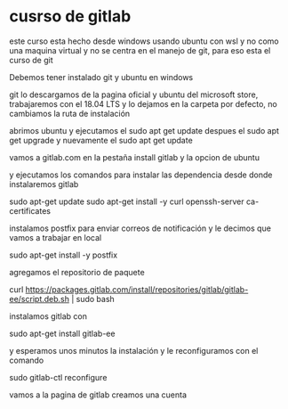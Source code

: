 # cusrso de gitlab 

este curso esta hecho desde windows usando ubuntu con wsl y no como una maquina virtual y no se centra en el manejo de git, para eso esta el curso de git 

Debemos tener instalado git y ubuntu en windows 

git lo descargamos de la pagina oficial y ubuntu del microsoft store, trabajaremos con el 18.04 LTS  y lo dejamos en la carpeta por defecto, no cambiamos la ruta de instalación  

abrimos ubuntu y ejecutamos el sudo apt get update
despues el sudo apt get upgrade y nuevamente el sudo apt get update 

vamos a gitlab.com en la pestaña install gitlab y la opcion de ubuntu 

y ejecutamos los comandos para instalar las dependencia desde donde instalaremos gitlab 

sudo apt-get update
sudo apt-get install -y curl openssh-server ca-certificates

instalamos postfix para enviar correos de notificación y le decimos que vamos a trabajar en local 

sudo apt-get install -y postfix

agregamos el repositorio de paquete 

curl https://packages.gitlab.com/install/repositories/gitlab/gitlab-ee/script.deb.sh | sudo bash

instalamos gitlab con 

sudo apt-get install gitlab-ee

y esperamos unos minutos la instalación y le reconfiguramos con el comando 

sudo gitlab-ctl reconfigure




vamos a la pagina de gitlab creamos una cuenta 

